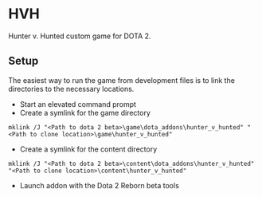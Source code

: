 # HVH

Hunter v. Hunted custom game for DOTA 2.

## Setup
The easiest way to run the game from development files is to link the directories to the necessary locations.

- Start an elevated command prompt
- Create a symlink for the game directory
```
mklink /J "<Path to dota 2 beta>\game\dota_addons\hunter_v_hunted" "<Path to clone location>\game\hunter_v_hunted"
```
- Create a symlink for the content directory
```
mklink /J "<Path to dota 2 beta>\content\dota_addons\hunter_v_hunted" "<Path to clone location>\content\hunter_v_hunted"
```
- Launch addon with the Dota 2 Reborn beta tools
